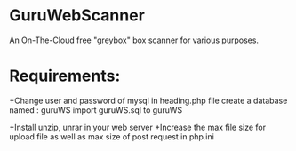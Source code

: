 # GuruWebScanner
An On-The-Cloud free "greybox" box scanner for various purposes.

# Requirements:
+Change user and password of mysql in heading.php file
create a database named : guruWS
import guruWS.sql to guruWS

+Install unzip, unrar in your web server
+Increase the max file size for upload file as well as max size of post request in php.ini